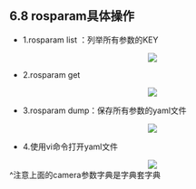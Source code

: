 ## 6.8 rosparam具体操作
* 1.rosparam list ：列举所有参数的KEY
<div align=center>
<img src="https://s2.loli.net/2022/01/15/ZzTPbYI84q7MNHQ.png"/>
</div>

* 2.rosparam get 
<div align=center>
<img src="https://s2.loli.net/2022/01/15/vjkla4VAXYeWxnf.png"/>
</div>

* 3.rosparam dump：保存所有参数的yaml文件
<div align=center>
<img src="https://s2.loli.net/2022/01/15/ZcWzpdruKJ4kEPn.png"/>
</div>

* 4.使用vi命令打开yaml文件
<div align=center>
<img src="https://s2.loli.net/2022/01/15/5yCBFvO6SXGq8cw.png"/>
</div>
^注意上面的camera参数字典是字典套字典